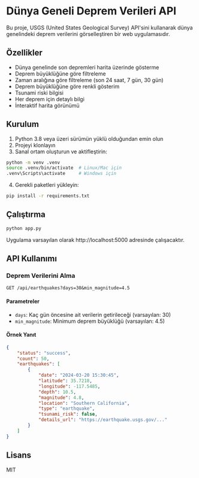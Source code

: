 # Dünya Geneli Deprem Verileri API

Bu proje, USGS (United States Geological Survey) API'sini kullanarak dünya genelindeki deprem verilerini görselleştiren bir web uygulamasıdır.

## Özellikler

- Dünya genelinde son depremleri harita üzerinde gösterme
- Deprem büyüklüğüne göre filtreleme
- Zaman aralığına göre filtreleme (son 24 saat, 7 gün, 30 gün)
- Deprem büyüklüğüne göre renkli gösterim
- Tsunami riski bilgisi
- Her deprem için detaylı bilgi
- İnteraktif harita görünümü

## Kurulum

1. Python 3.8 veya üzeri sürümün yüklü olduğundan emin olun
2. Projeyi klonlayın
3. Sanal ortam oluşturun ve aktifleştirin:
```bash
python -m venv .venv
source .venv/bin/activate  # Linux/Mac için
.venv\Scripts\activate     # Windows için
```
4. Gerekli paketleri yükleyin:
```bash
pip install -r requirements.txt
```

## Çalıştırma

```bash
python app.py
```

Uygulama varsayılan olarak http://localhost:5000 adresinde çalışacaktır.

## API Kullanımı

### Deprem Verilerini Alma

```http
GET /api/earthquakes?days=30&min_magnitude=4.5
```

#### Parametreler

- `days`: Kaç gün öncesine ait verilerin getirileceği (varsayılan: 30)
- `min_magnitude`: Minimum deprem büyüklüğü (varsayılan: 4.5)

#### Örnek Yanıt

```json
{
    "status": "success",
    "count": 50,
    "earthquakes": [
        {
            "date": "2024-03-20 15:30:45",
            "latitude": 35.7218,
            "longitude": -117.5485,
            "depth": 10.5,
            "magnitude": 4.8,
            "location": "Southern California",
            "type": "earthquake",
            "tsunami_risk": false,
            "details_url": "https://earthquake.usgs.gov/..."
        }
    ]
}
```

## Lisans

MIT 